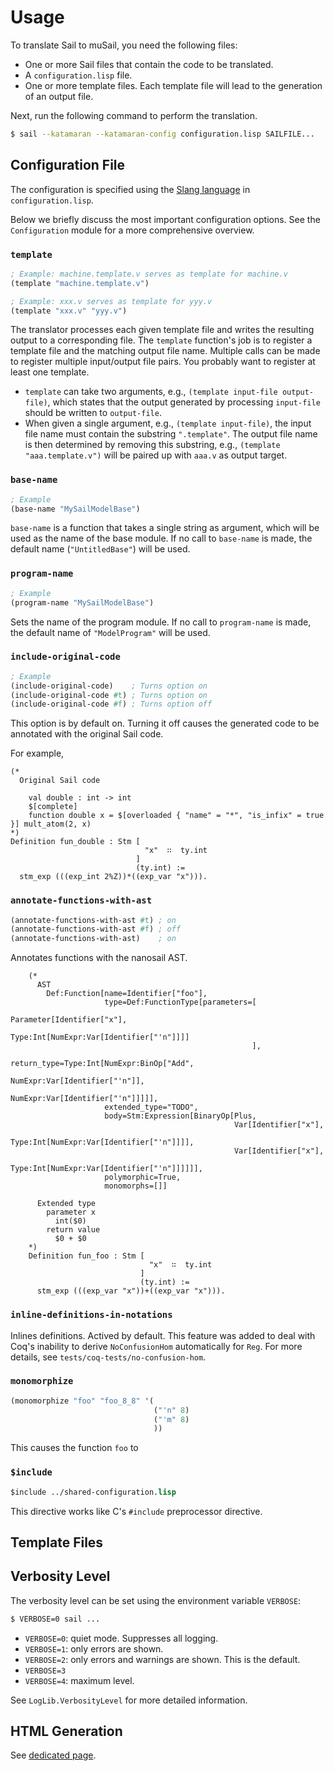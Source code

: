 # Usage

To translate Sail to muSail, you need the following files:

* One or more Sail files that contain the code to be translated.
* A `configuration.lisp` file.
* One or more template files.
  Each template file will lead to the generation of an output file.

Next, run the following command to perform the translation.

```bash
$ sail --katamaran --katamaran-config configuration.lisp SAILFILE...
```

## Configuration File

The configuration is specified using the [Slang language](./slang.md) in `configuration.lisp`.

Below we briefly discuss the most important configuration options.
See the `Configuration` module for a more comprehensive overview.

### `template`

```lisp
; Example: machine.template.v serves as template for machine.v
(template "machine.template.v")

; Example: xxx.v serves as template for yyy.v
(template "xxx.v" "yyy.v")
```

The translator processes each given template file and writes the resulting output to a corresponding file.
The `template` function's job is to register a template file and the matching output file name.
Multiple calls can be made to register multiple input/output file pairs.
You probably want to register at least one template.

* `template` can take two arguments, e.g., `(template input-file output-file)`,
  which states that the output generated by processing `input-file` should be written to `output-file`.  
* When given a single argument, e.g., `(template input-file)`, the input file name must contain the substring `".template"`.
  The output file name is then determined by removing this substring,
  e.g., `(template "aaa.template.v")` will be paired up with `aaa.v` as output target.

### `base-name`

```lisp
; Example
(base-name "MySailModelBase")
```

`base-name` is a function that takes a single string as argument,
which will be used as the name of the base module.
If no call to `base-name` is made, the default name (`"UntitledBase"`) will be used.

### `program-name`

```lisp
; Example
(program-name "MySailModelBase")
```

Sets the name of the program module.
If no call to `program-name` is made, the default name of `"ModelProgram"` will be used.

### `include-original-code`

```lisp
; Example
(include-original-code)    ; Turns option on
(include-original-code #t) ; Turns option on
(include-original-code #f) ; Turns option off
```

This option is by default on.
Turning it off causes the generated code to be annotated
with the original Sail code.

For example,

```coq
(*
  Original Sail code
           
    val double : int -> int
    $[complete]
    function double x = $[overloaded { "name" = "*", "is_infix" = true }] mult_atom(2, x)
*)
Definition fun_double : Stm [
                              "x"  ∷  ty.int
                            ]
                            (ty.int) :=
  stm_exp (((exp_int 2%Z))*((exp_var "x"))).
```

### `annotate-functions-with-ast`

```lisp
(annotate-functions-with-ast #t) ; on
(annotate-functions-with-ast #f) ; off
(annotate-functions-with-ast)    ; on
```

Annotates functions with the nanosail AST.

```coq
    (*
      AST
        Def:Function[name=Identifier["foo"],
                     type=Def:FunctionType[parameters=[
                                                        Parameter[Identifier["x"],
                                                                  Type:Int[NumExpr:Var[Identifier["'n"]]]]
                                                      ],
                                           return_type=Type:Int[NumExpr:BinOp["Add",
                                                                              NumExpr:Var[Identifier["'n"]],
                                                                              NumExpr:Var[Identifier["'n"]]]]],
                     extended_type="TODO",
                     body=Stm:Expression[BinaryOp[Plus,
                                                  Var[Identifier["x"],
                                                      Type:Int[NumExpr:Var[Identifier["'n"]]]],
                                                  Var[Identifier["x"],
                                                      Type:Int[NumExpr:Var[Identifier["'n"]]]]]],
                     polymorphic=True,
                     monomorphs=[]]
      
      Extended type
        parameter x
          int($0)
        return value
          $0 + $0
    *)
    Definition fun_foo : Stm [
                               "x"  ∷  ty.int
                             ]
                             (ty.int) :=
      stm_exp (((exp_var "x"))+((exp_var "x"))).
```

### `inline-definitions-in-notations`

Inlines definitions.
Actived by default.
This feature was added to deal with Coq's inability to derive `NoConfusionHom` automatically for `Reg`.
For more details, see `tests/coq-tests/no-confusion-hom`.

### `monomorphize`

```lisp
(monomorphize "foo" "foo_8_8" '(
                                ("'n" 8)
                                ("'m" 8)
                                ))
```

This causes the function `foo` to 

### `$include`

```lisp
$include ../shared-configuration.lisp
```

This directive works like C's `#include` preprocessor directive.

## Template Files


## Verbosity Level

The verbosity level can be set using the environment variable `VERBOSE`:

```bash
$ VERBOSE=0 sail ...
```

* `VERBOSE=0`: quiet mode. Suppresses all logging.
* `VERBOSE=1`: only errors are shown.
* `VERBOSE=2`: only errors and warnings are shown. This is the default.
* `VERBOSE=3`
* `VERBOSE=4`: maximum level.

See `LogLib.VerbosityLevel` for more detailed information.

## HTML Generation

See [dedicated page](./html-generation.md).
